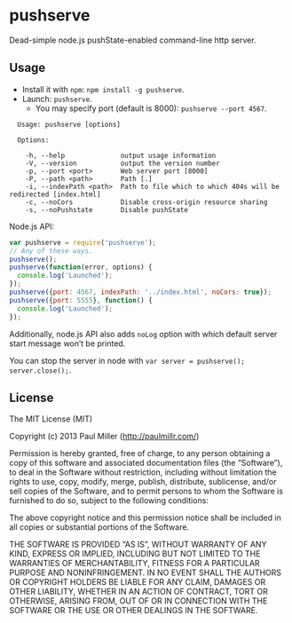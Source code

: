 # pushserve

Dead-simple node.js pushState-enabled command-line http server.

## Usage

* Install it with `npm`: `npm install -g pushserve`.
* Launch: `pushserve`.
    * You may specify port (default is 8000): `pushserve --port 4567`.

```
  Usage: pushserve [options]

  Options:

    -h, --help              output usage information
    -V, --version           output the version number
    -p, --port <port>       Web server port [8000]
    -P, --path <path>       Path [.]
    -i, --indexPath <path>  Path to file which to which 404s will be redirected [index.html]
    -c, --noCors            Disable cross-origin resource sharing
    -s, --noPushstate       Disable pushState
```

Node.js API:

```javascript
var pushserve = require('pushserve');
// Any of these ways.
pushserve();
pushserve(function(error, options) {
  console.log('Launched');
});
pushserve({port: 4567, indexPath: '../index.html', noCors: true});
pushserve({port: 5555}, function() {
  console.log('Launched');
});
```

Additionally, node.js API also adds `noLog` option with which
default server start message won’t be printed.

You can stop the server in node with `var server = pushserve(); server.close();`.

## License

The MIT License (MIT)

Copyright (c) 2013 Paul Miller (http://paulmillr.com/)

Permission is hereby granted, free of charge, to any person obtaining a copy
of this software and associated documentation files (the “Software”), to deal
in the Software without restriction, including without limitation the rights
to use, copy, modify, merge, publish, distribute, sublicense, and/or sell
copies of the Software, and to permit persons to whom the Software is
furnished to do so, subject to the following conditions:

The above copyright notice and this permission notice shall be included in
all copies or substantial portions of the Software.

THE SOFTWARE IS PROVIDED “AS IS”, WITHOUT WARRANTY OF ANY KIND, EXPRESS OR
IMPLIED, INCLUDING BUT NOT LIMITED TO THE WARRANTIES OF MERCHANTABILITY,
FITNESS FOR A PARTICULAR PURPOSE AND NONINFRINGEMENT. IN NO EVENT SHALL THE
AUTHORS OR COPYRIGHT HOLDERS BE LIABLE FOR ANY CLAIM, DAMAGES OR OTHER
LIABILITY, WHETHER IN AN ACTION OF CONTRACT, TORT OR OTHERWISE, ARISING FROM,
OUT OF OR IN CONNECTION WITH THE SOFTWARE OR THE USE OR OTHER DEALINGS IN
THE SOFTWARE.
